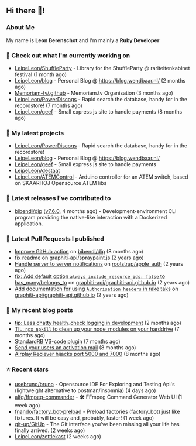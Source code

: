 ## Hi there 👋!

### About Me

My name is **Leon Berenschot** and I'm mainly a **Ruby Developer**
<br>

### 👷 Check out what I'm currently working on

- [LeipeLeon/ShuffleParty](https://github.com/LeipeLeon/ShuffleParty) - Library for the ShuffleParty @ rariteitenkabinet festival (1 month ago)
- [LeipeLeon/blog](https://github.com/LeipeLeon/blog) - Personal Blog @ https://blog.wendbaar.nl/ (2 months ago)
- [Memoriam-tv/.github](https://github.com/Memoriam-tv/.github) - Memoriam.tv Organisation (3 months ago)
- [LeipeLeon/PowerDiscogs](https://github.com/LeipeLeon/PowerDiscogs) - Rapid search the database, handy for in the recordstore! (7 months ago)
- [LeipeLeon/geef](https://github.com/LeipeLeon/geef) - Small express js site to handle payments (8 months ago)

### 🌱 My latest projects

- [LeipeLeon/PowerDiscogs](https://github.com/LeipeLeon/PowerDiscogs) - Rapid search the database, handy for in the recordstore!
- [LeipeLeon/blog](https://github.com/LeipeLeon/blog) - Personal Blog @ https://blog.wendbaar.nl/
- [LeipeLeon/geef](https://github.com/LeipeLeon/geef) - Small express js site to handle payments
- [LeipeLeon/destaat](https://github.com/LeipeLeon/destaat)
- [LeipeLeon/ATEMControl](https://github.com/LeipeLeon/ATEMControl) - Arduino controller for an ATEM switch, based on SKAARHOJ Opensource ATEM libs

### 🔭 Latest releases I've contributed to

- [bibendi/dip](https://github.com/bibendi/dip) ([v7.6.0](https://github.com/bibendi/dip/releases/tag/v7.6.0), 4 months ago) - Development-environment CLI program providing the native-like interaction with a Dockerized application.

### 🔨 Latest Pull Requests I published

- [Improve GitHub action](https://github.com/bibendi/dip/pull/159) on [bibendi/dip](https://github.com/bibendi/dip) (8 months ago)
- [fix readme](https://github.com/graphiti-api/spraypaint.js/pull/105) on [graphiti-api/spraypaint.js](https://github.com/graphiti-api/spraypaint.js) (2 years ago)
- [Handle server to server notifications](https://github.com/rootstrap/apple_auth/pull/29) on [rootstrap/apple_auth](https://github.com/rootstrap/apple_auth) (2 years ago)
- [fix: Add default option `always_include_resource_ids: false` to has_many/belongs_to](https://github.com/graphiti-api/graphiti-api.github.io/pull/41) on [graphiti-api/graphiti-api.github.io](https://github.com/graphiti-api/graphiti-api.github.io) (2 years ago)
- [Add documentation for using `Authorisation headers` in rake taks](https://github.com/graphiti-api/graphiti-api.github.io/pull/40) on [graphiti-api/graphiti-api.github.io](https://github.com/graphiti-api/graphiti-api.github.io) (2 years ago)

### 📜 My recent blog posts

- [tip: Less chatty health_check logging in development](https://www.wendbaar.nl/posts/2023/07/tip_less_chatty_health_check_logging_in_development) (2 months ago)
- [TIL: `npx npkill` to clean up your node_modules on your harddrive](https://www.wendbaar.nl/posts/2023/03/til_npx_npkill_to_clean_up_your_node_modules_on_your_harddrive) (7 months ago)
- [StandardRB VS-code plugin](https://www.wendbaar.nl/posts/2023/02/standardrb_vscode_plugin) (7 months ago)
- [Send your users an activation mail](https://www.wendbaar.nl/posts/2023/02/send_your_users_an_activation_mail) (8 months ago)
- [Airplay Reciever hijacks port 5000 and 7000](https://www.wendbaar.nl/posts/2023/02/airplay_reciever_hijacks_port_5000_and_7000) (8 months ago)

### ⭐ Recent stars

- [usebruno/bruno](https://github.com/usebruno/bruno) - Opensource IDE For Exploring and Testing Api&#39;s (lightweight alternative to postman/insomnia) (4 days ago)
- [alfg/ffmpeg-commander](https://github.com/alfg/ffmpeg-commander) - 🛠️ FFmpeg Command Generator Web UI (1 week ago)
- [fnando/factory_bot-preload](https://github.com/fnando/factory_bot-preload) - Preload factories (factory_bot) just like fixtures. It will be easy and, probably, faster! (1 week ago)
- [git-up/GitUp](https://github.com/git-up/GitUp) - The Git interface you&#39;ve been missing all your life has finally arrived. (2 weeks ago)
- [LeipeLeon/zettlekast](https://github.com/LeipeLeon/zettlekast) (2 weeks ago)
